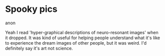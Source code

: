 # Spooky pics

anon

Yeah I read 'hyper-graphical descriptions of neuro-resonant images' when it dropped. It was kind of useful for helping people understand what it's like to experience the dream images of other people, but it was weird. I'd definitely say it's art not science.

